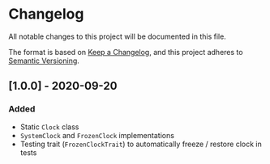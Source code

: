 # Changelog

All notable changes to this project will be documented in this file.

The format is based on [Keep a Changelog](https://keepachangelog.com/en/1.0.0/),
and this project adheres to [Semantic Versioning](https://semver.org/spec/v2.0.0.html).

## [1.0.0] - 2020-09-20
### Added
- Static `Clock` class
- `SystemClock` and `FrozenClock` implementations
- Testing trait (`FrozenClockTrait`) to automatically freeze / restore clock in tests
